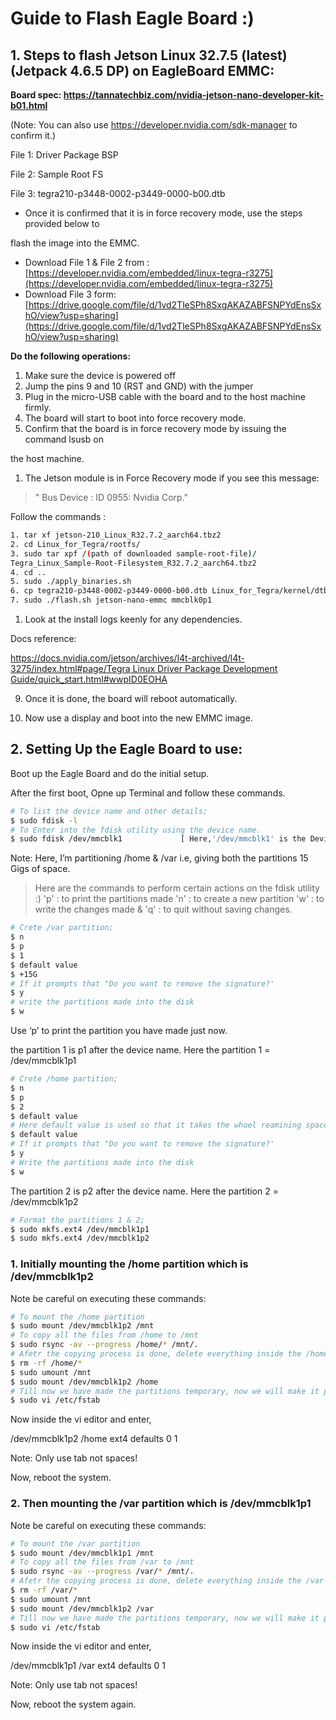 # Guide to Flash Eagle Board :)

## 1. Steps to flash Jetson Linux 32.7.5 (latest) (Jetpack 4.6.5 DP) on EagleBoard EMMC:

**Board spec: https://tannatechbiz.com/nvidia-jetson-nano-developer-kit-b01.html**

(Note: You can also use https://developer.nvidia.com/sdk-manager to confirm it.)

File 1: Driver Package BSP

File 2: Sample Root FS

File 3: tegra210-p3448-0002-p3449-0000-b00.dtb

- Once it is confirmed that it is in force recovery mode, use the steps provided below to

flash the image into the EMMC.

- Download File 1 & File 2 from : [https://developer.nvidia.com/embedded/linux-tegra-r3275](https://developer.nvidia.com/embedded/linux-tegra-r3275)
- Download File 3 form: [https://drive.google.com/file/d/1vd2TleSPh8SxgAKAZABFSNPYdEnsSxhO/view?usp=sharing](https://drive.google.com/file/d/1vd2TleSPh8SxgAKAZABFSNPYdEnsSxhO/view?usp=sharing)

**Do the following operations:**

1. Make sure the device is powered off
2. Jump the pins 9 and 10 (RST and GND) with the jumper
3. Plug in the micro-USB cable with the board and to the host machine firmly.
4. The board will start to boot into force recovery mode.
5. Confirm that the board is in force recovery mode by issuing the command lsusb on

the host machine.

1. The Jetson module is in Force Recovery mode if you see this message:

> " Bus <bbb> Device <ddd>: ID 0955: <nnnn> Nvidia Corp."
> 

Follow the commands :

```bash
1. tar xf jetson-210_Linux_R32.7.2_aarch64.tbz2
2. cd Linux_for_Tegra/rootfs/
3. sudo tar xpf /(path of downloaded sample-root-file)/
Tegra_Linux_Sample-Root-Filesystem_R32.7.2_aarch64.tbz2
4. cd ..
5. sudo ./apply_binaries.sh
6. cp tegra210-p3448-0002-p3449-0000-b00.dtb Linux_for_Tegra/kernel/dtb/
7. sudo ./flash.sh jetson-nano-emmc mmcblk0p1
```

1. Look at the install logs keenly for any dependencies.

Docs reference: 

[https://docs.nvidia.com/jetson/archives/l4t-archived/l4t-3275/index.html#page/Tegra Linux Driver Package Development Guide/quick_start.html#wwpID0EOHA](https://docs.nvidia.com/jetson/archives/l4t-archived/l4t-3275/index.html#page/Tegra%20Linux%20Driver%20Package%20Development%20Guide/quick_start.html#wwpID0EOHA)

9. Once it is done, the board will reboot automatically.

10. Now use a display and boot into the new EMMC image.

## 2. Setting Up the Eagle Board to use:

Boot up the Eagle Board and do the initial setup.

After the first boot, Opne up Terminal and follow these commands.

```bash
# To list the device name and other details;
$ sudo fdisk -l
# To Enter into the fdisk utility using the device name.
$ sudo fdisk /dev/mmcblk1             [ Here,'/dev/mmcblk1' is the Device name ]
```

Note: Here, I’m partitioning /home & /var i.e, giving both the partitions 15 Gigs of space.

> Here are the commands to perform certain actions on the fdisk utility :)
'p' : to print the partitions made
'n' : to create a new partition
'w' : to write the changes made &
'q' : to quit without saving changes.
> 

```bash
# Crete /var partition;
$ n
$ p
$ 1
$ default value
$ +15G
# If it prompts that "Do you want to remove the signature?' 
$ y
# write the partitions made into the disk
$ w
```

Use ‘p’ to print the partition you have made just now.

the partition 1 is  p1 after the device name. Here the partition 1 = /dev/mmcblk1p1

```bash
# Crete /home partition;
$ n
$ p
$ 2
$ default value
# Here default value is used so that it takes the whoel reamining space
$ default value        
# If it prompts that "Do you want to remove the signature?' 
$ y
# Write the partitions made into the disk
$ w
```

The partition 2 is p2 after the device name. Here the partition 2 = /dev/mmcblk1p2

```bash
# Format the partitions 1 & 2;
$ sudo mkfs.ext4 /dev/mmcblk1p1
$ sudo mkfs.ext4 /dev/mmcblk1p2
```

### 1. Initially mounting the /home partition which is /dev/mmcblk1p2

Note be careful on executing these commands:

```bash
# To mount the /home partition
$ sudo mount /dev/mmcblk1p2 /mnt
# To copy all the files from /home to /mnt
$ sudo rsync -av --progress /home/* /mnt/.
# Afetr the copying process is done, delete everything inside the /home dir.
$ rm -rf /home/*
$ sudo umount /mnt
$ sudo mount /dev/mmcblk1p2 /home
# Till now we have made the partitions temporary, now we will make it permanent.
$ sudo vi /etc/fstab 
```

Now inside the vi editor and enter,

/dev/mmcblk1p2           /home     ext4          defaults    0  1

Note: Only use tab not spaces!

Now, reboot the system.

### 2. Then mounting the /var partition which is /dev/mmcblk1p1

Note be careful on executing these commands:

```bash
# To mount the /var partition
$ sudo mount /dev/mmcblk1p1 /mnt
# To copy all the files from /var to /mnt
$ sudo rsync -av --progress /var/* /mnt/.
# Afetr the copying process is done, delete everything inside the /var dir.
$ rm -rf /var/*
$ sudo umount /mnt
$ sudo mount /dev/mmcblk1p2 /var
# Till now we have made the partitions temporary, now we will make it permanent.
$ sudo vi /etc/fstab 
```

Now inside the vi editor and enter,

/dev/mmcblk1p1           /var     ext4          defaults    0  1

Note: Only use tab not spaces!

Now, reboot the system again.
